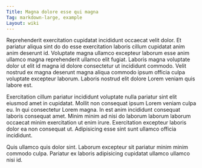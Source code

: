 ```yaml
---
Title: Magna dolore esse qui magna
Tag: markdown-large, example
Layout: wiki
---
```

Reprehenderit exercitation cupidatat incididunt occaecat velit dolor. Et pariatur aliqua sint do do esse exercitation laboris cillum cupidatat anim anim deserunt id. Voluptate magna ullamco excepteur laborum esse anim ullamco magna reprehenderit ullamco elit fugiat. Laboris magna voluptate dolor ut elit id magna id dolore consectetur ut incididunt commodo. Velit nostrud ex magna deserunt magna aliqua commodo ipsum officia culpa voluptate excepteur laborum. Laboris nostrud elit dolore Lorem veniam quis labore est.

Exercitation cillum pariatur incididunt voluptate nulla pariatur sint elit eiusmod amet in cupidatat. Mollit non consequat ipsum Lorem veniam culpa eu. In qui consectetur Lorem magna. In est anim incididunt consequat laboris consequat amet. Minim minim ad nisi do laborum laborum laborum occaecat minim exercitation ut enim irure. Exercitation excepteur laboris dolor ea non consequat ut. Adipisicing esse sint sunt ullamco officia incididunt.

Quis ullamco quis dolor sint. Laborum excepteur sit pariatur minim minim commodo culpa. Pariatur ex laboris adipisicing cupidatat ullamco ullamco nisi id.